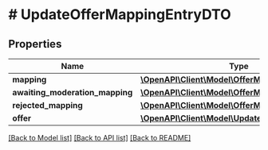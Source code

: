 # # UpdateOfferMappingEntryDTO

## Properties

Name | Type | Description | Notes
------------ | ------------- | ------------- | -------------
**mapping** | [**\OpenAPI\Client\Model\OfferMappingDTO**](OfferMappingDTO.md) |  | [optional]
**awaiting_moderation_mapping** | [**\OpenAPI\Client\Model\OfferMappingDTO**](OfferMappingDTO.md) |  | [optional]
**rejected_mapping** | [**\OpenAPI\Client\Model\OfferMappingDTO**](OfferMappingDTO.md) |  | [optional]
**offer** | [**\OpenAPI\Client\Model\UpdateMappingsOfferDTO**](UpdateMappingsOfferDTO.md) |  | [optional]

[[Back to Model list]](../../README.md#models) [[Back to API list]](../../README.md#endpoints) [[Back to README]](../../README.md)
